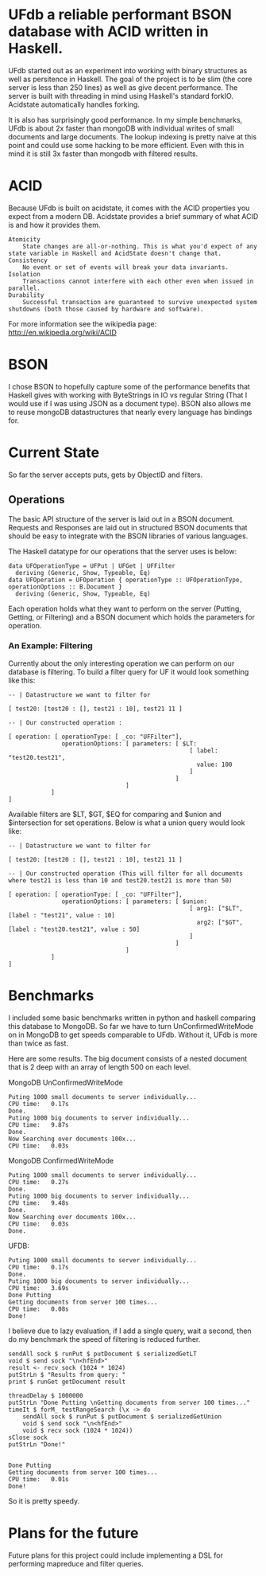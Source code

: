 # UFdb a reliable performant BSON database with ACID written in Haskell.


UFdb started out as an experiment into working with binary structures as well as persitence in Haskell. The goal of the project is to be slim (the core server is less than 250 lines) as well as give decent performance. The server is built with threading in mind using Haskell's standard forkIO. Acidstate automatically handles forking. 

It is also has surprisingly good performance. In my simple benchmarks, UFdb is about 2x faster than mongoDB with individual writes of small documents and large documents. The lookup indexing is pretty naive at this point and could use some hacking to be more efficient.  Even with this in mind it is still 3x faster than mongodb with filtered results.


# ACID 

Because UFdb is built on acidstate, it comes with the ACID properties you expect from a modern DB. Acidstate provides a brief summary of what ACID is and how it provides them.

```
Atomicity
    State changes are all-or-nothing. This is what you'd expect of any state variable in Haskell and AcidState doesn't change that.
Consistency
    No event or set of events will break your data invariants.
Isolation
    Transactions cannot interfere with each other even when issued in parallel.
Durability
    Successful transaction are guaranteed to survive unexpected system shutdowns (both those caused by hardware and software). 
```

For more information see the wikipedia page: http://en.wikipedia.org/wiki/ACID

# BSON

I chose BSON to hopefully capture some of the performance benefits that Haskell gives with working with ByteStrings in IO vs regular String (That I would use if I was using JSON as a document type). BSON also allows me to reuse mongoDB datastructures that nearly every language has bindings for. 

# Current State

So far the server accepts puts, gets by ObjectID and filters.

## Operations

The basic API structure of the server is laid out in a BSON document. Requests and Responses are laid out in structured BSON documents that should be easy to integrate with the BSON libraries of various languages. 

The Haskell datatype for our operations that the server uses is below:

```
data UFOperationType = UFPut | UFGet | UFFilter
  deriving (Generic, Show, Typeable, Eq)
data UFOperation = UFOperation { operationType :: UFOperationType, operationOptions :: B.Document }
  deriving (Generic, Show, Typeable, Eq)
```

Each operation holds what they want to perform on the server (Putting, Getting, or Filtering) and a BSON document which holds the parameters for operation. 

### An Example: Filtering

Currently about the only interesting operation we can perform on our database is filtering. To build a filter query for UF it would look something like this:

```
-- | Datastructure we want to filter for

[ test20: [test20 : [], test21 : 10], test21 11 ]

-- | Our constructed operation :

[ operation: [ operationType: [ _co: "UFFilter"], 
               operationOptions: [ parameters: [ $LT: 
                                                   [ label: "test20.test21", 
                                                     value: 100
                                                   ]
                                               ]
                                 ]
            ]
]    

```

Available filters are $LT, $GT, $EQ for comparing and $union and $intersection for set operations.  Below is what a union query would look like:

```
-- | Datastructure we want to filter for

[ test20: [test20 : [], test21 : 10], test21 11 ]

-- | Our constructed operation (This will filter for all documents where test21 is less than 10 and test20.test21 is more than 50)

[ operation: [ operationType: [ _co: "UFFilter"], 
               operationOptions: [ parameters: [ $union: 
                                                   [ arg1: ["$LT", [label : "test21", value : 10]
                                                     arg2: ["$GT", [label : "test20.test21", value : 50]
                                                   ]
                                               ]
                                 ]
            ]
]    

```

# Benchmarks

I included some basic benchmarks written in python and haskell comparing this database to MongoDB. So far we have to turn UnConfirmedWriteMode on in MongoDB to get speeds comparable to UFdb. Without it, UFdb is more than twice as fast.

Here are some results. The big document consists of a nested document that is 2 deep with an array of length 500 on each level.

MongoDB UnConfirmedWriteMode

```
Puting 1000 small documents to server individually...
CPU time:   0.17s
Done.
Puting 1000 big documents to server individually...
CPU time:   9.87s
Done.
Now Searching over documents 100x...
CPU time:   0.03s
```

MongoDB ConfirmedWriteMode

```
Puting 1000 small documents to server individually...
CPU time:   0.27s
Done.
Puting 1000 big documents to server individually...
CPU time:   9.48s
Done.
Now Searching over documents 100x...
CPU time:   0.03s
Done.
```

UFDB:

```
Puting 1000 small documents to server individually...
CPU time:   0.17s
Done.
Puting 1000 big documents to server individually...
CPU time:   3.69s
Done Putting
Getting documents from server 100 times...
CPU time:   0.08s
Done!
```

I believe due to lazy evaluation, if I add a single query, wait a second, then do my benchmark the speed of filtering is reduced further.

```
sendAll sock $ runPut $ putDocument $ serializedGetLT
void $ send sock "\n<hfEnd>"
result <- recv sock (1024 * 1024)
putStrLn $ "Results from query: "
print $ runGet getDocument result
        
threadDelay $ 1000000
putStrLn "Done Putting \nGetting documents from server 100 times..."
timeIt $ forM_ testRangeSearch (\x -> do
    sendAll sock $ runPut $ putDocument $ serializedGetUnion
    void $ send sock "\n<hfEnd>"
    void $ recv sock (1024 * 1024))
sClose sock
putStrLn "Done!"
        
```

```
Done Putting
Getting documents from server 100 times...
CPU time:   0.01s
Done!
```

So it is pretty speedy.

# Plans for the future

Future plans for this project could include implementing a DSL for performing mapreduce and filter queries. 
